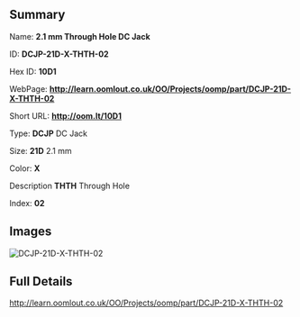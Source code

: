 

## Summary
 
Name: __2.1 mm Through Hole DC Jack__

ID: __DCJP-21D-X-THTH-02__

Hex ID: __10D1__

WebPage: __http://learn.oomlout.co.uk/OO/Projects/oomp/part/DCJP-21D-X-THTH-02__

Short URL: __http://oom.lt/10D1__


Type: __DCJP__ DC Jack 

Size: __21D__ 2.1 mm 

Color: __X__  

Description __THTH__ Through Hole 

Index: __02__


## Images
![DCJP-21D-X-THTH-02](http://oomlout.com/oomp-gen/parts/DCJP-21D-X-THTH-02/DCJP-21D-X-THTH-02_420.jpg)



## Full Details

 http://learn.oomlout.co.uk/OO/Projects/oomp/part/DCJP-21D-X-THTH-02















